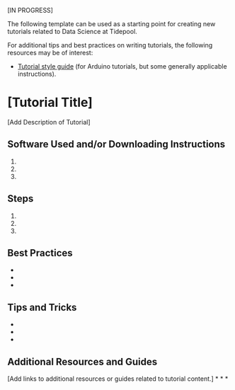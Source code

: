 
[IN PROGRESS]

The following template can be used as a starting point for 
creating new tutorials related to Data Science at Tidepool. 

For additional tips and best practices on writing tutorials, the
following resources may be of interest:
* [Tutorial style guide](https://www.arduino.cc/en/Reference/StyleGuide) 
(for Arduino tutorials, but some generally applicable instructions).

# [Tutorial Title]

[Add Description of Tutorial]

## Software Used and/or Downloading Instructions

1. 
2.
3.

## Steps
1.
2.
3.

## Best Practices
* 
*
*

## Tips and Tricks
* 
*
*


## Additional Resources and Guides
[Add links to additional resources or guides related to tutorial content.]
* 
*
*